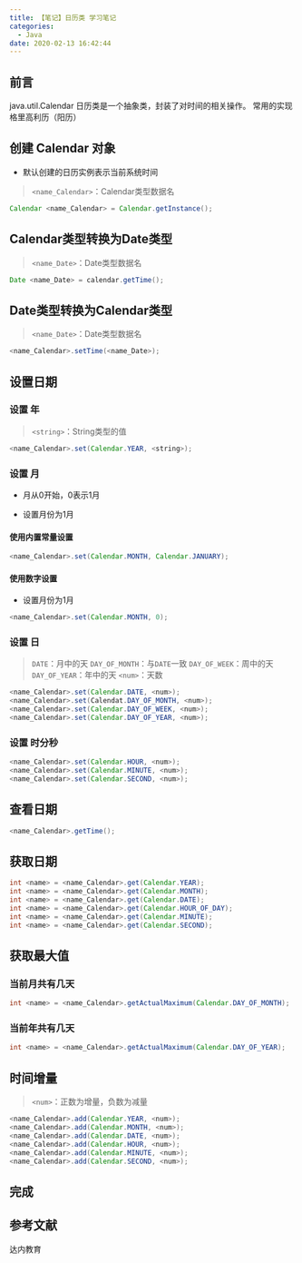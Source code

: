 ```yaml
---
title: 【笔记】日历类 学习笔记
categories:
  - Java
date: 2020-02-13 16:42:44
---
```


## 前言

java.util.Calendar
日历类是一个抽象类，封装了对时间的相关操作。
常用的实现格里高利历（阳历）

<!-- more -->

## 创建 Calendar 对象

- 默认创建的日历实例表示当前系统时间

> `<name_Calendar>`：Calendar类型数据名

``` java
Calendar <name_Calendar> = Calendar.getInstance();
```

## Calendar类型转换为Date类型

> `<name_Date>`：Date类型数据名

``` java
Date <name_Date> = calendar.getTime();
```

## Date类型转换为Calendar类型

> `<name_Date>`：Date类型数据名

``` java
<name_Calendar>.setTime(<name_Date>);
```

## 设置日期 

### 设置 年

> `<string>`：String类型的值

``` java
<name_Calendar>.set(Calendar.YEAR, <string>);
```

### 设置 月

- 月从0开始，0表示1月

- 设置月份为1月

#### 使用内置常量设置

``` java
<name_Calendar>.set(Calendar.MONTH, Calendar.JANUARY);
```

#### 使用数字设置

- 设置月份为1月

``` java
<name_Calendar>.set(Calendar.MONTH, 0);
```

### 设置 日

> `DATE`：月中的天
> `DAY_OF_MONTH`：与`DATE`一致
> `DAY_OF_WEEK`：周中的天
> `DAY_OF_YEAR`：年中的天
> `<num>`：天数

``` java
<name_Calendar>.set(Calendar.DATE, <num>);
<name_Calendar>.set(Calendat.DAY_OF_MONTH, <num>);
<name_Calendar>.set(Calendar.DAY_OF_WEEK, <num>);
<name_Calendar>.set(Calendar.DAY_OF_YEAR, <num>);
```

### 设置 时分秒

``` java
<name_Calendar>.set(Calendar.HOUR, <num>);
<name_Calendar>.set(Calendar.MINUTE, <num>);
<name_Calendar>.set(Calendar.SECOND, <num>);
```

## 查看日期

``` java
<name_Calendar>.getTime();
```

## 获取日期

``` java
int <name> = <name_Calendar>.get(Calendar.YEAR);
int <name> = <name_Calendar>.get(Calendar.MONTH);
int <name> = <name_Calendar>.get(Calendar.DATE);
int <name> = <name_Calendar>.get(Calendar.HOUR_OF_DAY); 
int <name> = <name_Calendar>.get(Calendar.MINUTE);
int <name> = <name_Calendar>.get(Calendar.SECOND);
```

## 获取最大值

### 当前月共有几天

``` java
int <name> = <name_Calendar>.getActualMaximum(Calendar.DAY_OF_MONTH);
```

### 当前年共有几天

``` java
int <name> = <name_Calendar>.getActualMaximum(Calendar.DAY_OF_YEAR);
```

## 时间增量

> `<num>`：正数为增量，负数为减量

``` java
<name_Calendar>.add(Calendar.YEAR, <num>);
<name_Calendar>.add(Calendar.MONTH, <num>);
<name_Calendar>.add(Calendar.DATE, <num>);
<name_Calendar>.add(Calendar.HOUR, <num>);
<name_Calendar>.add(Calendar.MINUTE, <num>);
<name_Calendar>.add(Calendar.SECOND, <num>);
```

## 完成

## 参考文献

达内教育

